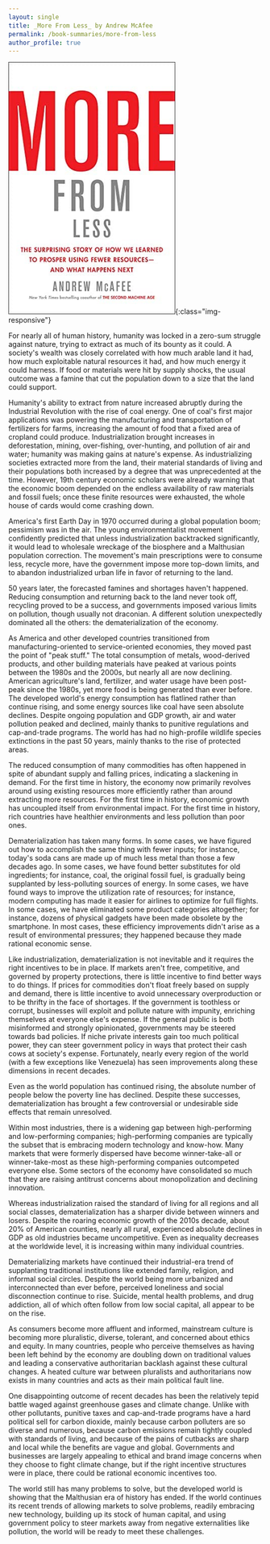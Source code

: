 ```yaml
---
layout: single
title: _More From Less_ by Andrew McAfee
permalink: /book-summaries/more-from-less
author_profile: true
---
```


![More From Less](/assets/images/more-from-less.jpg){:class="img-responsive"}

For nearly all of human history, humanity was locked in a zero-sum struggle against nature, trying to extract as much of its bounty as it could.
A society's wealth was closely correlated with how much arable land it had, how much exploitable natural resources it had, and how much energy it could harness.
If food or materials were hit by supply shocks, the usual outcome was a famine that cut the population down to a size that the land could support.

Humanity's ability to extract from nature increased abruptly during the Industrial Revolution with the rise of coal energy.
One of coal's first major applications was powering the manufacturing and transportation of fertilizers for farms, increasing the amount of food that a fixed area of cropland could produce.
Industrialization brought increases in deforestation, mining, over-fishing, over-hunting, and pollution of air and water; humanity was making gains at nature's expense.
As industrializing societies extracted more from the land, their material standards of living and their populations both increased by a degree that was unprecedented at the time.
However, 19th century economic scholars were already warning that the economic boom depended on the endless availability of raw materials and fossil fuels; once these finite resources were exhausted, the whole house of cards would come crashing down.

America's first Earth Day in 1970 occurred during a global population boom; pessimism was in the air.
The young environmentalist movement confidently predicted that unless industrialization backtracked significantly, it would lead to wholesale wreckage of the biosphere and a Malthusian population correction.
The movement's main prescriptions were to consume less, recycle more, have the government impose more top-down limits, and to abandon industrialized urban life in favor of returning to the land.

50 years later, the forecasted famines and shortages haven't happened.
Reducing consumption and returning back to the land never took off, recycling proved to be a success, and governments imposed various limits on pollution, though usually not draconian.
A different solution unexpectedly dominated all the others: the dematerialization of the economy.

As America and other developed countries transitioned from manufacturing-oriented to service-oriented economies, they moved past the point of "peak stuff."
The total consumption of metals, wood-derived products, and other building materials have peaked at various points between the 1980s and the 2000s, but nearly all are now declining.
American agriculture's land, fertilizer, and water usage have been post-peak since the 1980s, yet more food is being generated than ever before.
The developed world's energy consumption has flatlined rather than continue rising, and some energy sources like coal have seen absolute declines.
Despite ongoing population and GDP growth, air and water pollution peaked and declined, mainly thanks to punitive regulations and cap-and-trade programs.
The world has had no high-profile wildlife species extinctions in the past 50 years, mainly thanks to the rise of protected areas.

The reduced consumption of many commodities has often happened in spite of abundant supply and falling prices, indicating a slackening in demand.
For the first time in history, the economy now primarily revolves around using existing resources more efficiently rather than around extracting more resources.
For the first time in history, economic growth has uncoupled itself from environmental impact.
For the first time in history, rich countries have healthier environments and less pollution than poor ones.

Dematerialization has taken many forms.
In some cases, we have figured out how to accomplish the same thing with fewer inputs; for instance, today's soda cans are made up of much less metal than those a few decades ago.
In some cases, we have found better substitutes for old ingredients; for instance, coal, the original fossil fuel, is gradually being supplanted by less-polluting sources of energy.
In some cases, we have found ways to improve the utilization rate of resources; for instance, modern computing has made it easier for airlines to optimize for full flights.
In some cases, we have eliminated some product categories altogether; for instance, dozens of physical gadgets have been made obsolete by the smartphone.
In most cases, these efficiency improvements didn't arise as a result of environmental pressures; they happened because they made rational economic sense.

Like industrialization, dematerialization is not inevitable and it requires the right incentives to be in place.
If markets aren't free, competitive, and governed by property protections, there is little incentive to find better ways to do things.
If prices for commodities don't float freely based on supply and demand, there is little incentive to avoid unnecessary overproduction or to be thrifty in the face of shortages.
If the government is toothless or corrupt, businesses will exploit and pollute nature with impunity, enriching themselves at everyone else's expense.
If the general public is both misinformed and strongly opinionated, governments may be steered towards bad policies.
If niche private interests gain too much political power, they can steer government policy in ways that protect their cash cows at society's expense.
Fortunately, nearly every region of the world (with a few exceptions like Venezuela) has seen improvements along these dimensions in recent decades.

Even as the world population has continued rising, the absolute number of people below the poverty line has declined.
Despite these successes, dematerialization has brought a few controversial or undesirable side effects that remain unresolved.

Within most industries, there is a widening gap between high-performing and low-performing companies; high-performing companies are typically the subset that is embracing modern technology and know-how.
Many markets that were formerly dispersed have become winner-take-all or winner-take-most as these high-performing companies outcompeted everyone else.
Some sectors of the economy have consolidated so much that they are raising antitrust concerns about monopolization and declining innovation.

Whereas industrialization raised the standard of living for all regions and all social classes, dematerialization has a sharper divide between winners and losers.
Despite the roaring economic growth of the 2010s decade, about 20% of American counties, nearly all rural, experienced absolute declines in GDP as old industries became uncompetitive.
Even as inequality decreases at the worldwide level, it is increasing within many individual countries.

Dematerializing markets have continued their industrial-era trend of supplanting traditional institutions like extended family, religion, and informal social circles.
Despite the world being more urbanized and interconnected than ever before, perceived loneliness and social disconnection continue to rise.
Suicide, mental health problems, and drug addiction, all of which often follow from low social capital, all appear to be on the rise.

As consumers become more affluent and informed, mainstream culture is becoming more pluralistic, diverse, tolerant, and concerned about ethics and equity.
In many countries, people who perceive themselves as having been left behind by the economy are doubling down on traditional values and leading a conservative authoritarian backlash against these cultural changes.
A heated culture war between pluralists and authoritarians now exists in many countries and acts as their main political fault line.

One disappointing outcome of recent decades has been the relatively tepid battle waged against greenhouse gases and climate change.
Unlike with other pollutants, punitive taxes and cap-and-trade programs have a hard political sell for carbon dioxide, mainly because carbon polluters are so diverse and numerous, because carbon emissions remain tightly coupled with standards of living, and because of the pains of cutbacks are sharp and local while the benefits are vague and global.
Governments and businesses are largely appealing to ethical and brand image concerns when they choose to fight climate change, but if the right incentive structures were in place, there could be rational economic incentives too.

The world still has many problems to solve, but the developed world is showing that the Malthusian era of history has ended.
If the world continues its recent trends of allowing markets to solve problems, readily embracing new technology, building up its stock of human capital, and using government policy to steer markets away from negative externalities like pollution, the world will be ready to meet these challenges.
